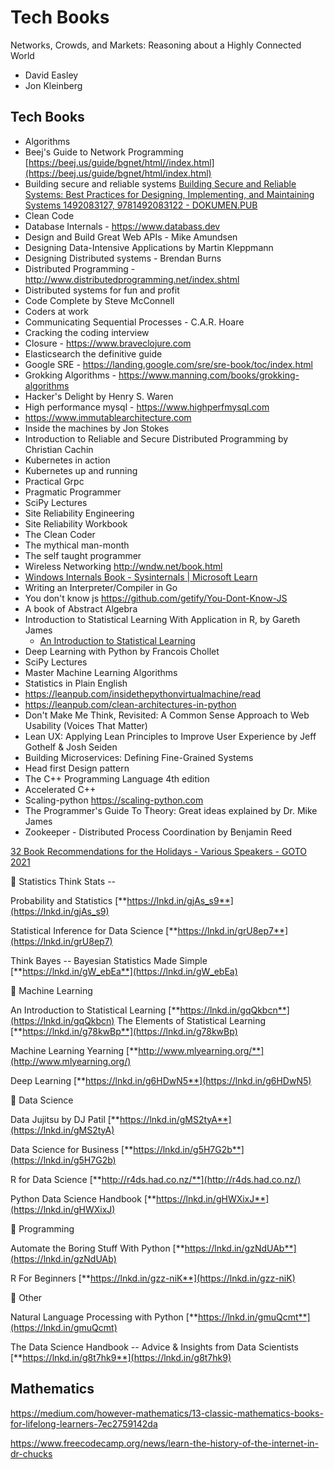 # Tech Books

Networks, Crowds, and Markets: Reasoning about a Highly Connected World

- David Easley
- Jon Kleinberg

## Tech Books

- Algorithms
- Beej's Guide to Network Programming [https://beej.us/guide/bgnet/html//index.html](https://beej.us/guide/bgnet/html/index.html)
- Building secure and reliable systems [Building Secure and Reliable Systems: Best Practices for Designing, Implementing, and Maintaining Systems 1492083127, 9781492083122 - DOKUMEN.PUB](https://dokumen.pub/building-secure-and-reliable-systems-best-practices-for-designing-implementing-and-maintaining-systems-1492083127-9781492083122.html)
- Clean Code
- Database Internals - https://www.databass.dev
- Design and Build Great Web APIs - Mike Amundsen
- Designing Data-Intensive Applications by Martin Kleppmann
- Designing Distributed systems - Brendan Burns
- Distributed Programming - http://www.distributedprogramming.net/index.shtml
- Distributed systems for fun and profit
- Code Complete by Steve McConnell
- Coders at work
- Communicating Sequential Processes - C.A.R. Hoare
- Cracking the coding interview
- Closure - https://www.braveclojure.com
- Elasticsearch the definitive guide
- Google SRE - https://landing.google.com/sre/sre-book/toc/index.html
- Grokking Algorithms - https://www.manning.com/books/grokking-algorithms
- Hacker's Delight by Henry S. Waren
- High performance mysql - https://www.highperfmysql.com
- https://www.immutablearchitecture.com
- Inside the machines by Jon Stokes
- Introduction to Reliable and Secure Distributed Programming by Christian Cachin
- Kubernetes in action
- Kubernetes up and running
- Practical Grpc
- Pragmatic Programmer
- SciPy Lectures
- Site Reliability Engineering
- Site Reliability Workbook
- The Clean Coder
- The mythical man-month
- The self taught programmer
- Wireless Networking http://wndw.net/book.html
- [Windows Internals Book - Sysinternals | Microsoft Learn](https://learn.microsoft.com/en-us/sysinternals/resources/windows-internals)
- Writing an Interpreter/Compiler in Go
- You don't know js https://github.com/getify/You-Dont-Know-JS
- A book of Abstract Algebra
- Introduction to Statistical Learning With Application in R, by Gareth James
    - [An Introduction to Statistical Learning](https://www.statlearning.com/)
- Deep Learning with Python by Francois Chollet
- SciPy Lectures
- Master Machine Learning Algorithms
- Statistics in Plain English
- https://leanpub.com/insidethepythonvirtualmachine/read
- https://leanpub.com/clean-architectures-in-python
- Don't Make Me Think, Revisited: A Common Sense Approach to Web Usability (Voices That Matter)
- Lean UX: Applying Lean Principles to Improve User Experience by Jeff Gothelf & Josh Seiden
- Building Microservices: Defining Fine-Grained Systems
- Head first Design pattern
- The C++ Programming Language 4th edition
- Accelerated C++
- Scaling-python https://scaling-python.com
- The Programmer's Guide To Theory: Great ideas explained by Dr. Mike James
- Zookeeper - Distributed Process Coordination by Benjamin Reed

[32 Book Recommendations for the Holidays - Various Speakers - GOTO 2021](https://youtu.be/Pg698WXPtYw)

📕 Statistics Think Stats --

Probability and Statistics [**https://lnkd.in/gjAs_s9**](https://lnkd.in/gjAs_s9)

Statistical Inference for Data Science [**https://lnkd.in/grU8ep7**](https://lnkd.in/grU8ep7)

Think Bayes -- Bayesian Statistics Made Simple [**https://lnkd.in/gW_ebEa**](https://lnkd.in/gW_ebEa)

📗 Machine Learning

An Introduction to Statistical Learning [**https://lnkd.in/gqQkbcn**](https://lnkd.in/gqQkbcn) The Elements of Statistical Learning [**https://lnkd.in/g78kwBp**](https://lnkd.in/g78kwBp)

Machine Learning Yearning [**http://www.mlyearning.org/**](http://www.mlyearning.org/)

Deep Learning [**https://lnkd.in/g6HDwN5**](https://lnkd.in/g6HDwN5)

📘 Data Science

Data Jujitsu by DJ Patil [**https://lnkd.in/gMS2tyA**](https://lnkd.in/gMS2tyA)

Data Science for Business [**https://lnkd.in/g5H7G2b**](https://lnkd.in/g5H7G2b)

R for Data Science [**http://r4ds.had.co.nz/**](http://r4ds.had.co.nz/)

Python Data Science Handbook [**https://lnkd.in/gHWXixJ**](https://lnkd.in/gHWXixJ)

📙 Programming

Automate the Boring Stuff With Python [**https://lnkd.in/gzNdUAb**](https://lnkd.in/gzNdUAb)

R For Beginners [**https://lnkd.in/gzz-niK**](https://lnkd.in/gzz-niK)

📒 Other

Natural Language Processing with Python [**https://lnkd.in/gmuQcmt**](https://lnkd.in/gmuQcmt)

The Data Science Handbook -- Advice & Insights from Data Scientists [**https://lnkd.in/g8t7hk9**](https://lnkd.in/g8t7hk9)

## Mathematics

https://medium.com/however-mathematics/13-classic-mathematics-books-for-lifelong-learners-7ec2759142da

https://www.freecodecamp.org/news/learn-the-history-of-the-internet-in-dr-chucks
